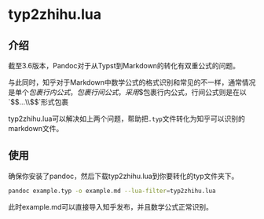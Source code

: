# typ2zhihu.lua
## 介绍
截至3.6版本，Pandoc对于从Typst到Markdown的转化有双重公式的问题。

与此同时，知乎对于Markdown中数学公式的格式识别和常见的不一样，通常情况是单个$包裹行内公式，$$包裹行间公式，采用$$包裹行内公式，行间公式则是在以`$$...\\$$`形式包裹

typ2zhihu.lua可以解决如上两个问题，帮助把`.typ`文件转化为知乎可以识别的markdown文件。
## 使用
确保你安装了pandoc，然后下载typ2zhihu.lua到你要转化的typ文件夹下。
```bash
pandoc example.typ -o example.md --lua-filter=typ2zhihu.lua
```
此时example.md可以直接导入知乎发布，并且数学公式正常识别。
